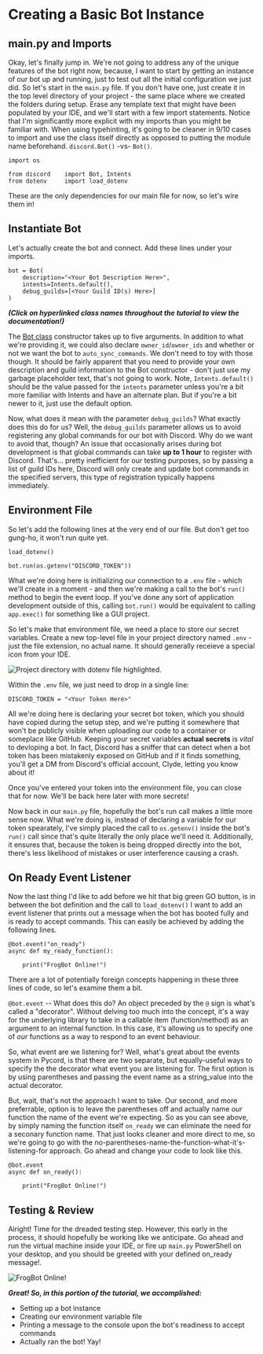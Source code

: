 # Creating a Basic Bot Instance

## main.py and Imports

Okay, let's finally jump in. We're not going to address any of the unique features of the bot right now, because, I want to start by getting an instance of our bot up and running, just to test out all the initial configuration we just did. So let's start in the `main.py` file. If you don't have one, just create it in the top level directory of your project - the same place where we created the folders during setup. Erase any template text that might have been populated by your IDE, and we'll start with a few import statements. Notice that I'm significantly more explicit with my imports than you might be familiar with. When using typehinting, it's going to be cleaner in 9/10 cases to import and use the class itself directly as opposed to putting the module name beforehand. `discord.Bot()` -vs- `Bot()`.

```
import os

from discord    import Bot, Intents
from dotenv     import load_dotenv
```

These are the only dependencies for our main file for now, so let's wire them in!

## Instantiate Bot

Let's actually create the bot and connect. Add these lines under your imports.

```
bot = Bot(
    description="<Your Bot Description Here>",
    intents=Intents.default(),
    debug_guilds=[<Your Guild ID(s) Here>]
)
```

***(Click on hyperlinked class names throughout the tutorial to view the documentation!)***

The [Bot class](https://docs.pycord.dev/en/stable/api/clients.html#discord.Bot) constructor takes up to five arguments. In addition to what we're providing it, we could also declare `owner_id`/`owner_ids` and whether or not we want the bot to `auto_sync_commands`. We don't need to toy with those though. It should be fairly apparent that you need to provide your own description and guild information to the Bot constructor - don't just use my garbage placeholder text, that's not going to work. Note, `Intents.default()` should be the value passed for the `intents` parameter unless you're a bit more familiar with Intents and have an alternate plan. But if you're a bit newer to it, just use the default option.

Now, what does it mean with the parameter `debug_guilds`? What exactly does this do for us? Well, the `debug_guilds` parameter allows us to avoid registering any global commands for our bot with Discord. Why do we want to avoid that, though? An issue that occasionally arises during bot development is that global commands can take **up to 1 hour** to register with Discord. That's... pretty inefficient for our testing purposes, so by passing a list of guild IDs here, Discord will only create and update bot commands in the specified servers, this type of registration typically happens immediately.

## Environment File
So let's add the following lines at the very end of our file. But don't get too gung-ho, it won't run quite yet.

```
load_dotenv()

bot.run(os.getenv("DISCORD_TOKEN"))
```

What we're doing here is initializing our connection to a `.env` file - which we'll create in a moment - and then we're making a call to the bot's `run()` method to begin the event loop. If you've done any sort of application development outside of this, calling `bot.run()` would be equivalent to calling `app.exec()` for something like a GUI project.

So let's make that environment file, we need a place to store our secret variables. Create a new top-level file in your project directory named `.env` - just the file extension, no actual name. It should generally receieve a special icon from your IDE.

![Project directory with dotenv file highlighted.](https://user-images.githubusercontent.com/79615185/226781305-a1184e6e-97ee-4b4d-b8c2-885cc29beb8e.png)

Within the `.env` file, we just need to drop in a single line:

```
DISCORD_TOKEN = "<Your Token Here>"
```

All we're doing here is declaring your secret bot token, which you should have copied during the setup step, and we're putting it somewhere that won't be publicly visible when uploading our code to a container or someplace like GitHub. Keeping your secret variables **actual secrets** is *vital* to devloping a bot. In fact, Discord has a sniffer that can detect when a bot token has been mistakenly exposed on GitHub and if it finds something, you'll get a DM from Discord's official account, Clyde, letting you know about it!

Once you've entered your token into the environment file, you can close that for now. We'll be back here later with more secrets! 

Now back in our `main.py` file, hopefully the bot's run call makes a little more sense now. What we're doing is, instead of declaring a variable for our token spearately, I've simply placed the call to `os.getenv()` inside the bot's `run()` call since that's quite literally the only place we'll need it. Additionally, it ensures that, because the token is being dropped directly into the bot, there's less likelihood of mistakes or user interference causing a crash.

## On Ready Event Listener

Now the last thing I'd like to add before we hit that big green GO button, is in between the bot definition and the call to `load_dotenv()` I want to add an event listener that prints out a message when the bot has booted fully and is ready to accept commands. This can easily be achieved by adding the following lines.

```
@bot.event("on_ready")
async def my_ready_function():

    print("FrogBot Online!")
````

There are a lot of potentially foreign concepts happening in these three lines of code, so let's examine them a bit.

`@bot.event` -- What does this do? An object preceded by the `@` sign is what's called a "decorator". Without delving too much into the concept, it's a way for the underlying library to take in a callable item (function/method) as an argument to an internal function. In this case, it's allowing us to specify one of *our* functions as a way to respond to an event behaviour. 

So, what event are we listening for? Well, what's great about the events system in Pycord, is that there are two separate, but equally-useful ways to specify the the decorator what event you are listening for. The first option is by using parentheses and passing the event name as a string_value into the actual decorator.

But, wait, that's not the approach I want to take. Our second, and more preferrable, option is to leave the parentheses off and actually name *our* function the name of the event we're expecting. So as you can see above, by simply naming the function itself `on_ready` we can eliminate the need for a seconary function name. That just looks cleaner and more direct to me, so we're going to go with the no-parentheses-name-the-function-what-it's-listening-for approach. Go ahead and change your code to look like this.

```
@bot.event
async def on_ready():

    print("FrogBot Online!")
```

## Testing & Review

Alright! Time for the dreaded testing step. However, this early in the process, it should hopefully be working like we anticipate. Go ahead and run the virtual machine inside your IDE, or fire up `main.py` PowerShell on your desktop, and you should be greeted with your defined on_ready message!.

![FrogBot Online!](https://user-images.githubusercontent.com/79615185/226791353-e0110779-baf2-47b1-817d-b8494672d059.png)

***Great! So, in this portion of the tutorial, we accomplished:***

+ Setting up a bot instance
+ Creating our environment variable file
+ Printing a message to the console upon the bot's readiness to accept commands
+ Actually ran the bot! Yay!


